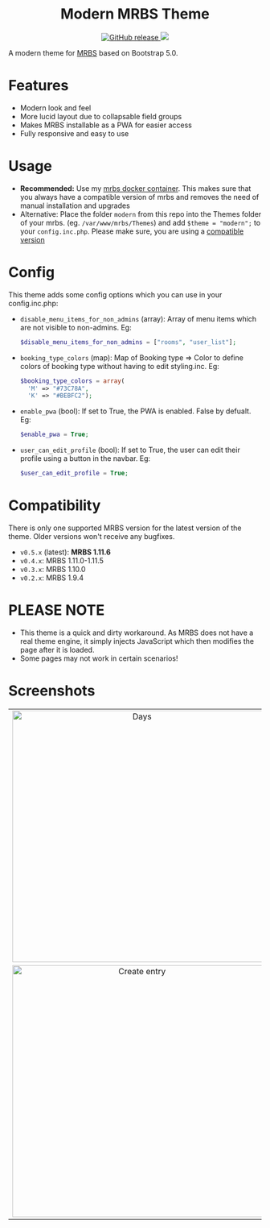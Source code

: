 <h1 align="center">
    Modern MRBS Theme
</h1>

<p align="center">
    <a href="https://github.com/dorianim/modern-mrbs-theme/releases/latest">
        <img src="https://img.shields.io/github/v/release/dorianim/modern-mrbs-theme?logo=github&logoColor=white" alt="GitHub release"/>
    </a>
    <a href="https://www.gnu.org/licenses/agpl-3.0">
        <img src="https://img.shields.io/badge/License-AGPL%20v3-blue.svg" />
    </a>
</p>

A modern theme for [MRBS](https://mrbs.sourceforge.io/) based on Bootstrap 5.0.

# Features
- Modern look and feel
- More lucid layout due to collapsable field groups
- Makes MRBS installable as a PWA for easier access
- Fully responsive and easy to use

# Usage
- **Recommended:** Use my [mrbs docker container](https://github.com/dorianim/mrbs-docker). This makes sure that you always have a compatible version of mrbs and removes the need of manual installation and upgrades
- Alternative: Place the folder `modern` from this repo into the Themes folder of your mrbs. (eg. `/var/www/mrbs/Themes`) and add `$theme = "modern";` to your `config.inc.php`. Please make sure, you are using a [compatible version](#Compatibility)

# Config
This theme adds some config options which you can use in your config.inc.php:
- `disable_menu_items_for_non_admins` (array): Array of menu items which are not visible to non-admins. Eg: 
  ```php
  $disable_menu_items_for_non_admins = ["rooms", "user_list"];
  ```
- `booking_type_colors` (map): Map of Booking type => Color to define colors of booking type without having to edit styling.inc. Eg: 
  ```php
  $booking_type_colors = array(
    'M' => "#73C78A",
    'K' => "#BEBFC2");
  ```
- `enable_pwa` (bool): If set to True, the PWA is enabled. False by defualt. Eg:
  ```php
  $enable_pwa = True;
  ```
- `user_can_edit_profile` (bool): If set to True, the user can edit their profile using a button in the navbar. Eg:
  ```php
  $user_can_edit_profile = True;
  ```

# Compatibility

There is only one supported MRBS version for the latest version of the theme. Older versions won't receive any bugfixes.

- `v0.5.x` (latest): **MRBS 1.11.6**
- `v0.4.x`: MRBS 1.11.0-1.11.5
- `v0.3.x`: MRBS 1.10.0
- `v0.2.x`: MRBS 1.9.4

# PLEASE NOTE
* This theme is a quick and dirty workaround. As MRBS does not have a real theme engine, it simply injects JavaScript which then modifies the page after it is loaded.
* Some pages may not work in certain scenarios!

# Screenshots
<table align="center">
    <tr>
        <td align="center">
            <a href="https://raw.githubusercontent.com/dorianim/modern-mrbs-theme/main/.github/media/dayView.png">
                <img src="https://raw.githubusercontent.com/dorianim/modern-mrbs-theme/main/.github/media/dayView.png" alt="Days" width="500px" />
            </a>
        </td>
        <td align="center">
            <a href="https://raw.githubusercontent.com/dorianim/modern-mrbs-theme/main/.github/media/login.png">
                <img src="https://raw.githubusercontent.com/dorianim/modern-mrbs-theme/main/.github/media/login.png" alt="Login" width="500px" />
            </a>
        </td>
    </tr>
    <tr>
        <td align="center">
            <a href="https://raw.githubusercontent.com/dorianim/modern-mrbs-theme/main/.github/media/createEntry.png">
                <img src="https://raw.githubusercontent.com/dorianim/modern-mrbs-theme/main/.github/media/createEntry.png" alt="Create entry" width="500px" />
            </a>
        </td>
        <td align="center">
            <a href="https://raw.githubusercontent.com/dorianim/modern-mrbs-theme/main/.github/media/entryDetails.png">
                <img src="https://raw.githubusercontent.com/dorianim/modern-mrbs-theme/main/.github/media/entryDetails.png" alt="Entry Details" width="500px" />
            </a>
        </td>
    </tr>
</table>
